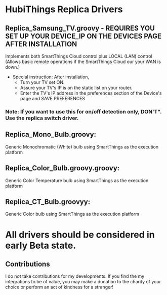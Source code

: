 # HubiThings Replica Drivers

## Replica_Samsung_TV.groovy - REQUIRES YOU SET UP YOUR DEVICE_IP ON THE DEVICES PAGE AFTER INSTALLATION
Implements both SmartThings Cloud control plus LOCAL (LAN) control (Allows basic remote operations if the SmartThings Cloud our your WAN is down.)
* Special instruction:  After installation,
  * Turn your TV set ON.
  * Assure your TV's IP is on the static list on your router.
  * Enter the TV's IP address in the preferences section of the Device's page and SAVE PREFERENCES
### Note: If you want to use this for on/off detection only, DON'T".  Use the replica switch driver.

## Replica_Mono_Bulb.groovy: 
Generic Monochromatic (White) bulb using SmartThings as the execution platform

## Replica_Color_Bulb.groovy.groovy: 
Generic Color Temperature bulb using SmartThings as the execution platform

## Replica_CT_Bulb.groovyy: 
Generic Color bulb using SmartThings as the execution platform

# All drivers should be considered in early Beta state.  


## Contributions
I do not take contributions for my developments.  If you find the my integrations to be of value, you may make a donation to the charity of your choice or perform an act of kindness for a stranger!
